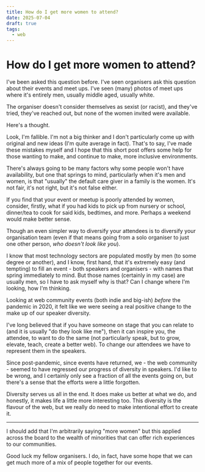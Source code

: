 ```yaml
---
title: How do I get more women to attend?
date: 2025-07-04
draft: true
tags:
  - web
---
```


# How do I get more women to attend?

I've been asked this question before. I've seen organisers ask this question about their events and meet ups. I've seen (many) photos of meet ups where it's entirely men, usually middle aged, usually white.

The organiser doesn't consider themselves as sexist (or racist), and they've tried, they've reached out, but none of the women invited were available.

Here's a thought.

<!-- more -->

Look, I'm fallible. I'm not a big thinker and I don't particularly come up with original and new ideas (I'm quite average in fact). That's to say, I've made these mistakes myself and I hope that this short post offers some help for those wanting to make, and continue to make, more inclusive environments.

There's always going to be many factors why some people won't have availability, but one that springs to mind, particularly when it's men and women, is that "usually" the default care giver in a family is the women. It's not fair, it's not right, but it's not false either.

If you find that your event or meetup is poorly attended by women, consider, firstly, what if you had kids to pick up from nursery or school, dinner/tea to cook for said kids, bedtimes, and more. Perhaps a weekend would make better sense.

Though an even simpler way to diversify your attendees is to diversify your organisation team (even if that means going from a solo organiser to just one other person, _who doesn't look like you_).

I know that most technology sectors are populated mostly by men (to some degree or another), and I know, first hand, that it's extremely easy (and tempting) to fill an event - both speakers and organisers - with names that spring immediately to mind. But those names (certainly in my case) are usually men, so I have to ask myself why is that? Can I change where I'm looking, how I'm thinking.

Looking at web community events (both indie and big-ish) _before_ the pandemic in 2020, it felt like we were seeing a real positive change to the make up of our speaker diversity.

I've long believed that if you have someone on stage that you can relate to (and it is usually "do they look like me"), then it can inspire you, the attendee, to want to do the same (not particularly speak, but to grow, elevate, teach, create a better web). To change our attendees we have to represent them in the speakers.

Since post-pandemic, since events have returned, we - the web community - seemed to have regressed our progress of diversity in speakers. I'd like to be wrong, and I certainly only see a fraction of all the events going on, but there's a sense that the efforts were a little forgotten.

Diversity serves us all in the end. It does make us better at what we do, and honestly, it makes life a little more interesting too. This diversity is the flavour of the web, but we really do need to make intentional effort to create it.

---

I should add that I'm arbitrarily saying "more women" but this applied across the board to the wealth of minorities that can offer rich experiences to our communities.

Good luck my fellow organisers. I do, in fact, have some hope that we can get much more of a mix of people together for our events.